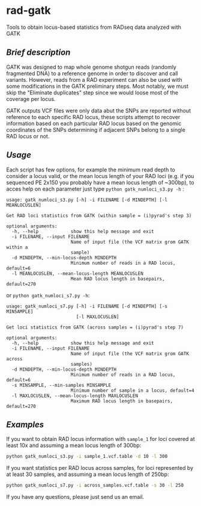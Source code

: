 # rad-gatk
Tools to obtain locus-based statistics from RADseq data analyzed with GATK

## _Brief description_
GATK was designed to map whole genome shotgun reads (randomly fragmented DNA) to a reference genome in order to discover and call variants. However, reads from a RAD experiment can also be used with some modifications in the GATK preliminary steps. Most notably, we must skip the "Eliminate duplicates" step since we would loose most of the coverage per locus.

GATK outputs VCF files were only data abut the SNPs are reported without reference to each specific RAD locus, these scripts attempt to recover information based on each particular RAD locus based on the genomic coordinates of the SNPs determining if adjacent SNPs belong to a single RAD locus or not.

## _Usage_
Each script has few options, for example the minimum read depth to consider a locus valid, or the mean locus length of your RAD loci (e.g. if you sequenced PE 2x150 you probably have a mean locus length of ~300bp), to acces help on each parameter just type `python gatk_numloci_s3.py -h` :

```
usage: gatk_numloci_s3.py [-h] -i FILENAME [-d MINDEPTH] [-l MEANLOCUSLEN]

Get RAD loci statistics from GATK (within sample = (i)pyrad's step 3)

optional arguments:
  -h, --help            show this help message and exit
  -i FILENAME, --input FILENAME
                        Name of input file (the VCF matrix grom GATK within a
                        sample)
  -d MINDEPTH, --min-locus-depth MINDEPTH
                        Minimum number of reads in a RAD locus, default=6
  -l MEANLOCUSLEN, --mean-locus-length MEANLOCUSLEN
                        Mean RAD locus length in basepairs, default=270
```
or `python gatk_numloci_s7.py -h`:
```
usage: gatk_numloci_s7.py [-h] -i FILENAME [-d MINDEPTH] [-s MINSAMPLE]
                          [-l MAXLOCUSLEN]

Get loci statistics from GATK (across samples = (i)pyrad's step 7)

optional arguments:
  -h, --help            show this help message and exit
  -i FILENAME, --input FILENAME
                        Name of input file (the VCF matrix grom GATK across
                        samples)
  -d MINDEPTH, --min-locus-depth MINDEPTH
                        Minimum number of reads in a RAD locus, default=6
  -s MINSAMPLE, --min-samples MINSAMPLE
                        Minimum number of sample in a locus, default=4
  -l MAXLOCUSLEN, --mean-locus-length MAXLOCUSLEN
                        Maximum RAD locus length in basepairs, default=270
```

## _Examples_

If you want to obtain RAD locus information with `sample_1` for loci covered at least 10x and assuming a mean locus length of 300bp:
```bash
python gatk_numloci_s3.py -i sample_1.vcf.table -d 10 -l 300
```
If you want statistics per RAD locus across samples, for loci represented by at least 30 samples, and assuming a mean locus length of 250bp:
```bash
python gatk_numloci_s7.py -i across_samples.vcf.table -s 30 -l 250
```

If you have any questions, please just send us an email.
